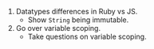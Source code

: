 1. Datatypes differences in Ruby vs JS.
    - Show `String` being immutable.
2. Go over variable scoping.  
    - Take questions on variable scoping. 
